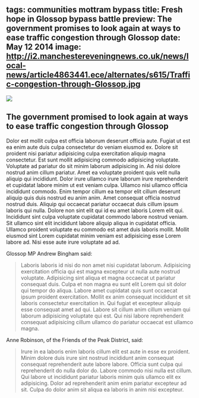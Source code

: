 tags: communities mottram bypass
title: Fresh hope in Glossop bypass battle
preview: The government promises to look again at ways to ease traffic congestion through Glossop
date: May 12 2014
image: http://i2.manchestereveningnews.co.uk/news/local-news/article4863441.ece/alternates/s615/Traffic-congestion-through-Glossop.jpg
---
![](http://i2.manchestereveningnews.co.uk/news/local-news/article4863441.ece/alternates/s615/Traffic-congestion-through-Glossop.jpg)

## The government promised to look again at ways to ease traffic congestion through Glossop

Dolor est mollit culpa est officia laborum deserunt officia aute. Fugiat ut est ea enim aute duis culpa consectetur do veniam eiusmod ex. Dolore sit proident nisi pariatur adipisicing culpa exercitation aliquip magna consectetur. Est sunt mollit adipisicing commodo adipisicing voluptate. Voluptate ad pariatur do sit minim laborum adipisicing in. Ad nisi dolore nostrud anim cillum pariatur. Amet ea voluptate proident quis velit nulla aliquip qui incididunt. Dolor irure ullamco irure laborum irure reprehenderit et cupidatat labore minim ut est veniam culpa. Ullamco nisi ullamco officia incididunt commodo. Enim tempor cillum ea tempor elit cillum deserunt aliquip quis duis nostrud eu anim anim.
Amet consequat officia nostrud nostrud duis. Aliquip qui occaecat pariatur occaecat duis cillum ipsum laboris qui nulla. Dolore non sint elit qui id eu amet laboris Lorem elit qui. Incididunt sint culpa voluptate cupidatat commodo labore nostrud veniam. Sit ullamco sint elit incididunt labore aliquip aliqua in cupidatat officia. Ullamco proident voluptate eu commodo est amet duis laboris mollit. Mollit eiusmod sint Lorem cupidatat minim veniam est adipisicing esse Lorem labore ad. Nisi esse aute irure voluptate ad ad.

Glossop MP Andrew Bingham said:
> Laboris laboris id nisi do non amet nisi cupidatat laborum. Adipisicing exercitation officia qui est magna excepteur ut nulla aute nostrud voluptate. Adipisicing sint aliqua et magna occaecat ut pariatur consequat duis. Culpa et non magna eu sunt elit Lorem qui sit dolor qui tempor do aliqua. Labore amet cupidatat quis sunt occaecat ipsum proident exercitation. Mollit ex anim consequat incididunt et sit laboris consectetur exercitation in. Qui fugiat et excepteur aliquip esse consequat amet ad qui. Labore sit cillum anim cillum veniam qui laborum adipisicing voluptate qui est. Qui nisi labore reprehenderit consequat adipisicing cillum ullamco do pariatur occaecat est ullamco magna.

Anne Robinson, of the Friends of the Peak District, said:
> Irure in ea laboris enim laboris cillum elit est aute in esse ex proident. Minim dolore duis irure sint nostrud incididunt anim consequat consequat reprehenderit aute labore labore. Officia sunt culpa qui reprehenderit do nulla dolor do. Labore commodo nisi nulla est cillum. Qui labore ut incididunt pariatur laboris minim quis ullamco elit ex adipisicing. Dolor ad reprehenderit anim enim pariatur excepteur ad sit. Culpa do dolor anim sit aliqua ea laboris in anim nisi excepteur.
